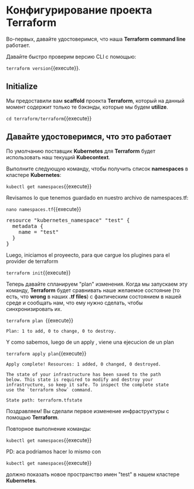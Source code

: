 
# Конфигурирование проекта **Terraform**

Во-первых, давайте удостоверимся, что наша **Terraform command line** работает.

Давайте быстро проверим версию CLI с помощью: 

`terraform version`{{execute}}.

## **Initialize**

Мы предоставили вам **scaffold** проекта **Terraform**, который на данный момент содержит только те бэкэнды, которые мы будем **utilize**.

`cd terraform/terraform`{{execute}}

## Давайте удостоверимся, что это работает

По умолчанию поставщик **Kubernetes** для **Terraform** будет использовать наш текущий **Kubecontext**.

Выполните следующую команду, чтобы получить список **namespaces** в кластере **Kubernetes**:

`kubectl get namespaces`{{execute}}


Revisamos lo que tenemos guardado en nuestro archivo de namespaces.tf:

`nano namespaces.tf`{{execute}}

<pre class="file" data-filename="namespaces.tf" data-target="replace">resource "kubernetes_namespace" "test" {
  metadata {
    name = "test"
  }
}
</pre>


Luego, iniciamos el proyeecto, para que cargue los plugines para el provider de terraform

`terraform init`{{execute}}

Теперь давайте спланируем "plan" изменения. Когда мы запускаем эту команду, **Terraform** будет сравнивать наше желаемое состояние (то есть, что **wrong** в наших **.tf files**) с фактическим состоянием в нашей среде и сообщать нам, что ему нужно сделать, чтобы синхронизировать их.

`terraform plan `{{execute}}

```
Plan: 1 to add, 0 to change, 0 to destroy.
```

Y como sabemos, luego de un apply , viene una ejecucion de un plan

`terraform apply plan`{{execute}}

```
Apply complete! Resources: 1 added, 0 changed, 0 destroyed.

The state of your infrastructure has been saved to the path
below. This state is required to modify and destroy your
infrastructure, so keep it safe. To inspect the complete state
use the `terraform show` command.

State path: terraform.tfstate
```

Поздравляем! Вы сделали первое изменение инфраструктуры с помощью **Terraform**. 

Повторное выполнение команды:

`kubectl get namespaces`{{execute}} 

PD: aca podriamos hacer lo mismo con 

`kubectl get namespaces`{{execute}}

должно показать новое пространство имен "test" в нашем кластере **Kubernetes**.
